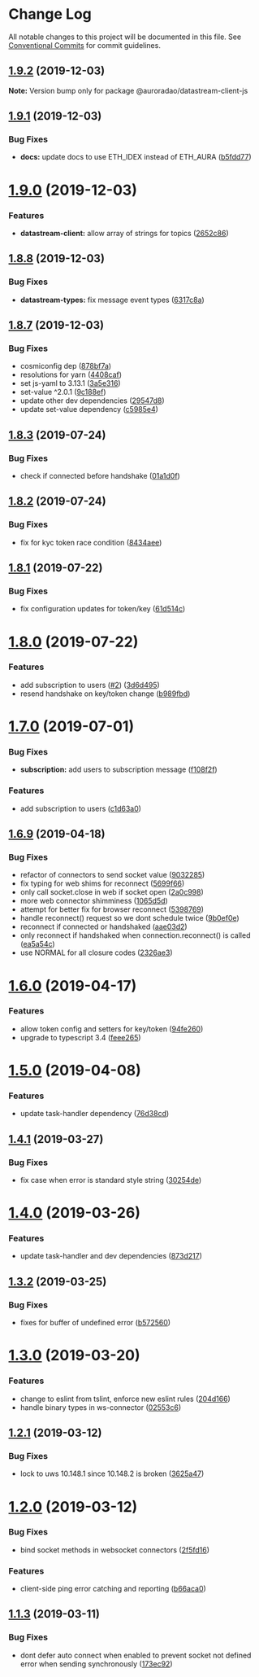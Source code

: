 # Change Log

All notable changes to this project will be documented in this file.
See [Conventional Commits](https://conventionalcommits.org) for commit guidelines.

## [1.9.2](https://github.com/AuroraDao/datastream-client-js/compare/v1.9.1...v1.9.2) (2019-12-03)

**Note:** Version bump only for package @auroradao/datastream-client-js

## [1.9.1](https://github.com/AuroraDao/datastream-client-js/compare/v1.9.0...v1.9.1) (2019-12-03)

### Bug Fixes

- **docs:** update docs to use ETH_IDEX instead of ETH_AURA ([b5fdd77](https://github.com/AuroraDao/datastream-client-js/commit/b5fdd77))

# [1.9.0](https://github.com/AuroraDao/datastream-client-js/compare/v1.8.8...v1.9.0) (2019-12-03)

### Features

- **datastream-client:** allow array of strings for topics ([2652c86](https://github.com/AuroraDao/datastream-client-js/commit/2652c86))

## [1.8.8](https://github.com/AuroraDao/datastream-client-js/compare/v1.8.7...v1.8.8) (2019-12-03)

### Bug Fixes

- **datastream-types:** fix message event types ([6317c8a](https://github.com/AuroraDao/datastream-client-js/commit/6317c8a))

## [1.8.7](https://github.com/AuroraDao/datastream-client-js/compare/v1.8.6...v1.8.7) (2019-12-03)

### Bug Fixes

- cosmiconfig dep ([878bf7a](https://github.com/AuroraDao/datastream-client-js/commit/878bf7a))
- resolutions for yarn ([4408caf](https://github.com/AuroraDao/datastream-client-js/commit/4408caf))
- set js-yaml to 3.13.1 ([3a5e316](https://github.com/AuroraDao/datastream-client-js/commit/3a5e316))
- set-value ^2.0.1 ([9c188ef](https://github.com/AuroraDao/datastream-client-js/commit/9c188ef))
- update other dev dependencies ([29547d8](https://github.com/AuroraDao/datastream-client-js/commit/29547d8))
- update set-value dependency ([c5985e4](https://github.com/AuroraDao/datastream-client-js/commit/c5985e4))

## [1.8.3](https://github.com/AuroraDao/datastream-client-js/compare/v1.8.2...v1.8.3) (2019-07-24)

### Bug Fixes

- check if connected before handshake ([01a1d0f](https://github.com/AuroraDao/datastream-client-js/commit/01a1d0f))

## [1.8.2](https://github.com/AuroraDao/datastream-client-js/compare/v1.8.1...v1.8.2) (2019-07-24)

### Bug Fixes

- fix for kyc token race condition ([8434aee](https://github.com/AuroraDao/datastream-client-js/commit/8434aee))

## [1.8.1](https://github.com/AuroraDao/datastream-client-js/compare/v1.8.0...v1.8.1) (2019-07-22)

### Bug Fixes

- fix configuration updates for token/key ([61d514c](https://github.com/AuroraDao/datastream-client-js/commit/61d514c))

# [1.8.0](https://github.com/AuroraDao/datastream-client-js/compare/v1.6.9...v1.8.0) (2019-07-22)

### Features

- add subscription to users ([#2](https://github.com/AuroraDao/datastream-client-js/issues/2)) ([3d6d495](https://github.com/AuroraDao/datastream-client-js/commit/3d6d495))
- resend handshake on key/token change ([b989fbd](https://github.com/AuroraDao/datastream-client-js/commit/b989fbd))

# [1.7.0](https://github.com/AuroraDao/datastream-client-js/compare/v1.6.9...v1.7.0) (2019-07-01)

### Bug Fixes

- **subscription:** add users to subscription message ([f108f2f](https://github.com/AuroraDao/datastream-client-js/commit/f108f2f))

### Features

- add subscription to users ([c1d63a0](https://github.com/AuroraDao/datastream-client-js/commit/c1d63a0))

## [1.6.9](https://github.com/AuroraDao/datastream-client-js/compare/v1.6.8...v1.6.9) (2019-04-18)

### Bug Fixes

- refactor of connectors to send socket value ([9032285](https://github.com/AuroraDao/datastream-client-js/commit/9032285))
- fix typing for web shims for reconnect ([5699f66](https://github.com/AuroraDao/datastream-client-js/commit/5699f66))
- only call socket.close in web if socket open ([2a0c998](https://github.com/AuroraDao/datastream-client-js/commit/2a0c998))
- more web connector shimminess ([1065d5d](https://github.com/AuroraDao/datastream-client-js/commit/1065d5d))
- attempt for better fix for browser reconnect ([5398769](https://github.com/AuroraDao/datastream-client-js/commit/5398769))
- handle reconnect() request so we dont schedule twice ([9b0ef0e](https://github.com/AuroraDao/datastream-client-js/commit/9b0ef0e))
- reconnect if connected or handshaked ([aae03d2](https://github.com/AuroraDao/datastream-client-js/commit/aae03d2))
- only reconnect if handshaked when connection.reconnect() is called ([ea5a54c](https://github.com/AuroraDao/datastream-client-js/commit/ea5a54c))
- use NORMAL for all closure codes ([2326ae3](https://github.com/AuroraDao/datastream-client-js/commit/2326ae3))

# [1.6.0](https://github.com/AuroraDao/datastream-client-js/compare/v1.5.0...v1.6.0) (2019-04-17)

### Features

- allow token config and setters for key/token ([94fe260](https://github.com/AuroraDao/datastream-client-js/commit/94fe260))
- upgrade to typescript 3.4 ([feee265](https://github.com/AuroraDao/datastream-client-js/commit/feee265))

# [1.5.0](https://github.com/AuroraDao/datastream-client-js/compare/v1.4.1...v1.5.0) (2019-04-08)

### Features

- update task-handler dependency ([76d38cd](https://github.com/AuroraDao/datastream-client-js/commit/76d38cd))

## [1.4.1](https://github.com/AuroraDao/datastream-client-js/compare/v1.4.0...v1.4.1) (2019-03-27)

### Bug Fixes

- fix case when error is standard style string ([30254de](https://github.com/AuroraDao/datastream-client-js/commit/30254de))

# [1.4.0](https://github.com/AuroraDao/datastream-client-js/compare/v1.3.2...v1.4.0) (2019-03-26)

### Features

- update task-handler and dev dependencies ([873d217](https://github.com/AuroraDao/datastream-client-js/commit/873d217))

## [1.3.2](https://github.com/AuroraDao/datastream-client-js/compare/v1.3.1...v1.3.2) (2019-03-25)

### Bug Fixes

- fixes for buffer of undefined error ([b572560](https://github.com/AuroraDao/datastream-client-js/commit/b572560))

# [1.3.0](https://github.com/AuroraDao/datastream-client-js/compare/v1.2.2...v1.3.0) (2019-03-20)

### Features

- change to eslint from tslint, enforce new eslint rules ([204d166](https://github.com/AuroraDao/datastream-client-js/commit/204d166))
- handle binary types in ws-connector ([02553c6](https://github.com/AuroraDao/datastream-client-js/commit/02553c6))

## [1.2.1](https://github.com/AuroraDao/datastream-client-js/compare/v1.2.0...v1.2.1) (2019-03-12)

### Bug Fixes

- lock to uws 10.148.1 since 10.148.2 is broken ([3625a47](https://github.com/AuroraDao/datastream-client-js/commit/3625a47))

# [1.2.0](https://github.com/AuroraDao/datastream-client-js/compare/v1.1.3...v1.2.0) (2019-03-12)

### Bug Fixes

- bind socket methods in websocket connectors ([2f5fd16](https://github.com/AuroraDao/datastream-client-js/commit/2f5fd16))

### Features

- client-side ping error catching and reporting ([b66aca0](https://github.com/AuroraDao/datastream-client-js/commit/b66aca0))

## [1.1.3](https://github.com/AuroraDao/datastream-client-js/compare/v1.1.3-alpha.0...v1.1.3) (2019-03-11)

### Bug Fixes

- dont defer auto connect when enabled to prevent socket not defined error when sending synchronously ([173ec92](https://github.com/AuroraDao/datastream-client-js/commit/173ec92))
